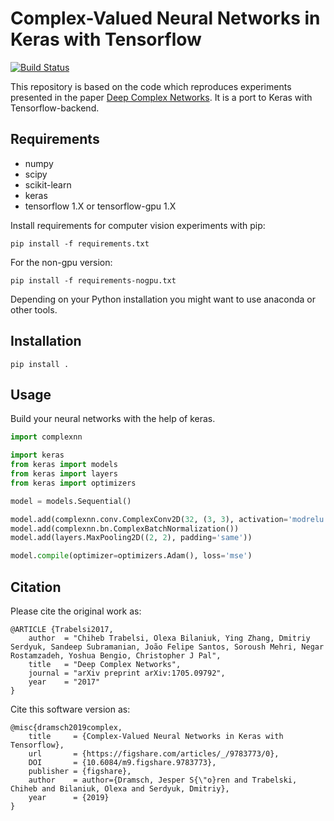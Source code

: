 # Complex-Valued Neural Networks in Keras with Tensorflow
[![Build Status](https://travis-ci.org/JesperDramsch/keras-complex.svg?branch=master)](https://travis-ci.org/JesperDramsch/keras-complex)

This repository is based on the code which reproduces experiments presented in
the paper [Deep Complex Networks](https://arxiv.org/abs/1705.09792). It is a port to Keras with Tensorflow-backend.

Requirements
------------

- numpy
- scipy
- scikit-learn
- keras
- tensorflow 1.X or tensorflow-gpu 1.X

Install requirements for computer vision experiments with pip:
```
pip install -f requirements.txt
```

For the non-gpu version:
```
pip install -f requirements-nogpu.txt
```

Depending on your Python installation you might want to use anaconda or other tools.


Installation
------------

```
pip install .
```

Usage
-----
Build your neural networks with the help of keras. 

```python
import complexnn

import keras
from keras import models
from keras import layers
from keras import optimizers

model = models.Sequential()

model.add(complexnn.conv.ComplexConv2D(32, (3, 3), activation='modrelu', padding='same', input_shape=input_shape))
model.add(complexnn.bn.ComplexBatchNormalization())
model.add(layers.MaxPooling2D((2, 2), padding='same'))

model.compile(optimizer=optimizers.Adam(), loss='mse')

```


Citation
--------

Please cite the original work as: 

```
@ARTICLE {Trabelsi2017,
    author  = "Chiheb Trabelsi, Olexa Bilaniuk, Ying Zhang, Dmitriy Serdyuk, Sandeep Subramanian, João Felipe Santos, Soroush Mehri, Negar Rostamzadeh, Yoshua Bengio, Christopher J Pal",
    title   = "Deep Complex Networks",
    journal = "arXiv preprint arXiv:1705.09792",
    year    = "2017"
}
```

Cite this software version as:
```
@misc{dramsch2019complex, 
    title     = {Complex-Valued Neural Networks in Keras with Tensorflow}, 
    url       = {https://figshare.com/articles/_/9783773/0}, 
    DOI       = {10.6084/m9.figshare.9783773}, 
    publisher = {figshare}, 
    author    = author={Dramsch, Jesper S{\"o}ren and Trabelski, Chiheb and Bilaniuk, Olexa and Serdyuk, Dmitriy}, 
    year      = {2019}
}
```

